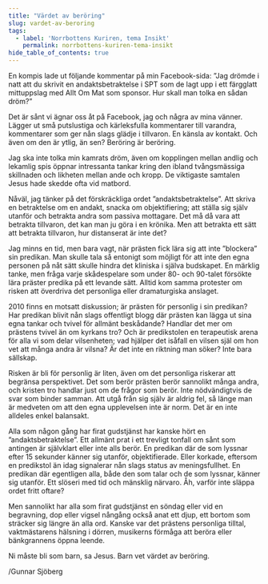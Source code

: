 ```yaml
---
title: "Värdet av beröring"
slug: vardet-av-beroring
tags:
  - label: 'Norrbottens Kuriren, tema Insikt'
    permalink: norrbottens-kuriren-tema-insikt
hide_table_of_contents: true
---
```

En kompis lade ut följande kommentar på min Facebook-sida: ”Jag drömde i natt att du skrivit en andaktsbetraktelse i SPT som de lagt upp i ett färgglatt mittuppslag med Allt Om Mat som sponsor. Hur skall man tolka en sådan dröm?”

<!--truncate-->

Det är sånt vi ägnar oss åt på Facebook, jag och några av mina vänner. Lägger ut små putslustiga och kärleksfulla kommentarer till varandra, kommentarer som ger nån slags glädje i tillvaron. En känsla av kontakt. Och även om den är ytlig, än sen? Beröring är beröring.

Jag ska inte tolka min kamrats dröm, även om kopplingen mellan andlig och lekamlig spis öppnar intressanta tankar kring den ibland tvångsmässiga skillnaden och likheten mellan ande och kropp. De viktigaste samtalen Jesus hade skedde ofta vid matbord. 

Nåväl, jag tänker på det förskräckliga ordet ”andaktsbetraktelse”. Att skriva en betraktelse om en andakt, snacka om objektifiering; att ställa sig själv utanför och betrakta andra som passiva mottagare. Det må då vara att betrakta tillvaron, det kan man ju göra i en krönika. Men att betrakta ett sätt att betrakta tillvaron, hur distanserat är inte det? 

Jag minns en tid, men bara vagt, när prästen fick lära sig att inte ”blockera” sin predikan. Man skulle tala så entonigt som möjligt för att inte den egna personen på nåt sätt skulle hindra det kliniska i själva budskapet. En märklig tanke, men fråga varje skådespelare som under 80- och 90-talet försökte lära präster predika på ett levande sätt. Alltid kom samma protester om risken att överdriva det personliga eller dramaturgiska anslaget.

2010 finns en motsatt diskussion; är prästen för personlig i sin predikan? Har predikan blivit nån slags offentligt blogg där prästen kan lägga ut sina egna tankar och tvivel för allmänt beskådande? Handlar det mer om prästens tvivel än om kyrkans tro? Och är predikstolen en terapeutisk arena för alla vi som delar vilsenheten; vad hjälper det isåfall en vilsen själ om hon vet att många andra är vilsna? Är det inte en riktning man söker? Inte bara sällskap.

Risken är bli för personlig är liten, även om det personliga riskerar att begränsa perspektivet. Det som berör prästen berör sannolikt många andra, och kristen tro handlar just om de frågor som berör. Inte nödvändigtvis de svar som binder samman. Att utgå från sig själv är aldrig fel, så länge man är medveten om att den egna upplevelsen inte är norm. Det är en inte alldeles enkel balansakt.

Alla som någon gång har firat gudstjänst har kanske hört en ”andaktsbetraktelse”. Ett allmänt prat i ett trevligt tonfall om sånt som antingen är självklart eller inte alls berör. En predikan där de som lyssnar efter 15 sekunder känner sig utanför, objektifierade. Eller korkade, eftersom en predikstol än idag signalerar nån slags status av meningsfullhet. En predikan där egentligen alla, både den som talar och de som lyssnar, känner sig utanför. Ett slöseri med tid och mänsklig närvaro. Åh, varför inte släppa ordet fritt oftare?

Men sannolikt har alla som firat gudstjänst en söndag eller vid en begravning, dop eller vigsel nångång också anat ett djup, ett bortom som sträcker sig längre än alla ord. Kanske var det prästens personliga tilltal, vaktmästarens hälsning i dörren, musikerns förmåga att beröra eller bänkgrannens öppna leende.

Ni måste bli som barn, sa Jesus. Barn vet värdet av beröring.

/Gunnar Sjöberg
